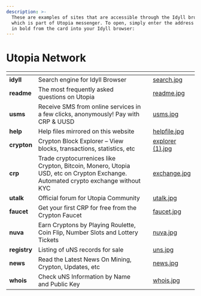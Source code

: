 ```yaml
---
description: >-
  These are examples of sites that are accessible through the Idyll browser,
  which is part of Utopia messenger. To open, simply enter the address that is
  in bold from the card into your Idyll browser:
---
```


# Utopia Network

<table data-view="cards"><thead><tr><th></th><th></th><th></th><th data-hidden data-card-cover data-type="files"></th></tr></thead><tbody><tr><td><strong>idyll</strong></td><td>Search engine for Idyll Browser</td><td></td><td><a href=".gitbook/assets/search.jpg">search.jpg</a></td></tr><tr><td><strong>readme</strong></td><td>The most frequently asked questions on Utopia</td><td></td><td><a href=".gitbook/assets/readme.jpg">readme.jpg</a></td></tr><tr><td><strong>usms</strong></td><td>Receive SMS from online services in a few clicks, anonymously! Pay with CRP &#x26; UUSD</td><td></td><td><a href=".gitbook/assets/usms.jpg">usms.jpg</a></td></tr><tr><td><strong>help</strong></td><td>Help files mirrored on this website</td><td></td><td><a href=".gitbook/assets/helpfile.jpg">helpfile.jpg</a></td></tr><tr><td><strong>crypton</strong></td><td>Crypton Block Explorer – View blocks, transactions, statistics, etc</td><td></td><td><a href=".gitbook/assets/explorer (1).jpg">explorer (1).jpg</a></td></tr><tr><td><strong>crp</strong></td><td>Trade cryptocurrenices like Crypton, Bitcoin, Monero, Utopia USD, etc on Crypton Exchange. Automated crypto exchange without KYC</td><td></td><td><a href=".gitbook/assets/exchange.jpg">exchange.jpg</a></td></tr><tr><td><strong>utalk</strong></td><td>Official forum for Utopia Community</td><td></td><td><a href=".gitbook/assets/utalk.jpg">utalk.jpg</a></td></tr><tr><td><strong>faucet</strong></td><td>Get your first CRP for free from the Crypton Faucet</td><td></td><td><a href=".gitbook/assets/faucet.jpg">faucet.jpg</a></td></tr><tr><td><strong>nuva</strong></td><td>Earn Cryptons by Playing Roulette, Coin Flip, Number Slots and Lottery Tickets</td><td></td><td><a href=".gitbook/assets/nuva.jpg">nuva.jpg</a></td></tr><tr><td><strong>registry</strong></td><td>Listing of uNS records for sale</td><td></td><td><a href=".gitbook/assets/uns.jpg">uns.jpg</a></td></tr><tr><td><strong>news</strong></td><td>Read the Latest News On Mining, Crypton, Updates, etc</td><td></td><td><a href=".gitbook/assets/news.jpg">news.jpg</a></td></tr><tr><td><strong>whois</strong></td><td>Check uNS Information by Name and Public Key</td><td></td><td><a href=".gitbook/assets/whois.jpg">whois.jpg</a></td></tr></tbody></table>
